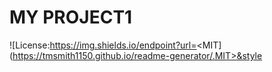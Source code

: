 # MY PROJECT1
  ![License:https://img.shields.io/endpoint?url=<MIT](https://tmsmith1150.github.io/readme-generator/.MIT>&style<STYLE>


__##Description__
this is My Project1

## Table of Contents
- [Description](#Description)
- [Installation](#Installation)
- [Usage](#Usage)
- [Contributing](#Contributing)
- [Tests](#Tests)
- [License](#License)
- [Questions](#Questions)

__##Installation__
_To install the necessary dependencies, run the following command:_
npm i

__##Usage__


__##License__
MIT

__##Contributing__
can contribute

__##Tests__
_To run the necessary tests, run the following command:_
npm run test

__##Questions__
![GitHub: tmsmith1150 : ](https://github.com/tmsmith1150?tab=repositories)
![Email: tmsmith1150@live.com : ]("mailto:tmsmith1150@live.com")

!Link to video showing successful readme-generator:
https://drive.google.com/file/d/1F2hGsn7iDnJEu-cOUhWEXbCkl2YSqfql/view

